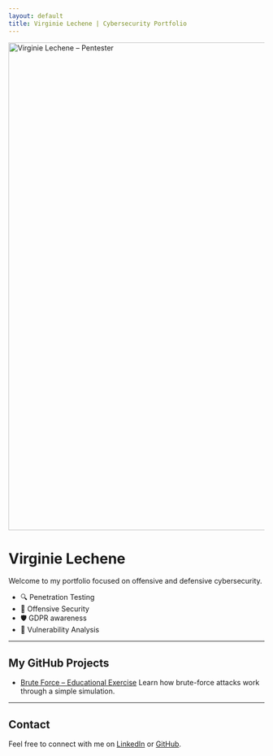 ```yaml
---
layout: default
title: Virginie Lechene | Cybersecurity Portfolio
---
```



<img src="/virg736.github.io-en/Pentester.PNG" alt="Virginie Lechene – Pentester" style="width:100vw; height:auto; display:block; margin:0 auto;" />


#  Virginie Lechene

Welcome to my portfolio focused on offensive and defensive cybersecurity.

- 🔍 Penetration Testing
- 🔐 Offensive Security
- 🛡️ GDPR awareness
- 🧠 Vulnerability Analysis

---

##  My GitHub Projects

- [Brute Force – Educational Exercise](https://github.com/virg736/brute-force-exercice)
Learn how brute-force attacks work through a simple simulation.

---

##  Contact

Feel free to connect with me on [LinkedIn](https://www.linkedin.com/in/ton-profil/) or [GitHub](https://github.com/virg736).

